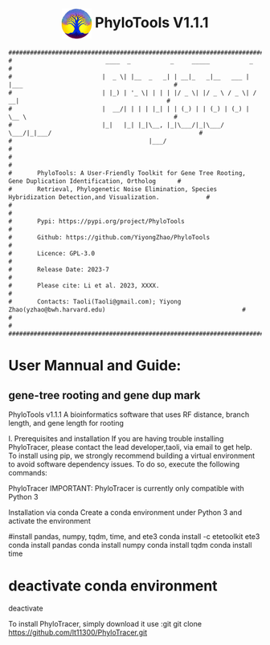 
<div align="center">
  
# <img src="logo/PhyloTools_logo.jpg" width="60" height="60" align="center"> PhyloTools V1.1.1 </div> 

```
###################################################################################################################       
#                          ____  _           _     _____           _                                              #    
#                         |  _ \| |__  _   _| | __|_   _|__   ___ | |___                                          #
#                         | |_) | '_ \| | | | |/ _ \| |/ _ \ / _ \| / __|                                         #
#                         |  __/| | | | |_| | | (_) | | (_) | (_) | \__ \                                         #
#                         |_|   |_| |_|\__, |_|\___/|_|\___/ \___/|_|___/                                         #
#                                      |___/                                                                      #
#                                                                                                                 #
#       PhyloTools: A User-Friendly Toolkit for Gene Tree Rooting, Gene Duplication Identification, Ortholog      #
#       Retrieval, Phylogenetic Noise Elimination, Species Hybridization Detection,and Visualization.             #                                     
#                                                                                                                 #
#       Pypi: https://pypi.org/project/PhyloTools                                                                 #
#       Github: https://github.com/YiyongZhao/PhyloTools                                                          #                       
#       Licence: GPL-3.0                                                                                          #
#       Release Date: 2023-7                                                                                      #
#       Please cite: Li et al. 2023, XXXX.                                                                        #
#       Contacts: Taoli(Taoli@gmail.com); Yiyong Zhao(yzhao@bwh.harvard.edu)                                      #                                           
#                                                                                                                 #
###################################################################################################################
```


# User Mannual and Guide:
## gene-tree rooting and gene dup mark

PhyloTools v1.1.1
A bioinformatics software that uses RF distance, branch length, and gene length for rooting

I. Prerequisites and installation
If you are having trouble installing PhyloTracer, please contact the lead developer,taoli, via email to get help.
To install using pip, we strongly recommend building a virtual environment to avoid software dependency issues. To do so, execute the following commands:

PhyloTracer
IMPORTANT: PhyloTracer is currently only compatible with Python 3

Installation via conda
Create a conda environment under Python 3 and activate the environment

#install pandas, numpy, tqdm, time, and ete3
conda install -c etetoolkit ete3
conda install pandas
conda install numpy
conda install tqdm
conda install time

# deactivate conda environment
deactivate

To install PhyloTracer, simply download it use :git
git clone https://github.com/lt11300/PhyloTracer.git
